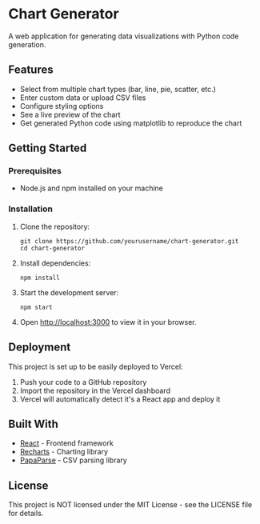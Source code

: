# Chart Generator

A web application for generating data visualizations with Python code generation.

## Features

- Select from multiple chart types (bar, line, pie, scatter, etc.)
- Enter custom data or upload CSV files
- Configure styling options
- See a live preview of the chart
- Get generated Python code using matplotlib to reproduce the chart

## Getting Started

### Prerequisites

- Node.js and npm installed on your machine

### Installation

1. Clone the repository:
   ```
   git clone https://github.com/yourusername/chart-generator.git
   cd chart-generator
   ```

2. Install dependencies:
   ```
   npm install
   ```

3. Start the development server:
   ```
   npm start
   ```

4. Open [http://localhost:3000](http://localhost:3000) to view it in your browser.

## Deployment

This project is set up to be easily deployed to Vercel:

1. Push your code to a GitHub repository
2. Import the repository in the Vercel dashboard
3. Vercel will automatically detect it's a React app and deploy it

## Built With

- [React](https://reactjs.org/) - Frontend framework
- [Recharts](https://recharts.org/) - Charting library
- [PapaParse](https://www.papaparse.com/) - CSV parsing library

## License

This project is NOT licensed under the MIT License - see the LICENSE file for details.

